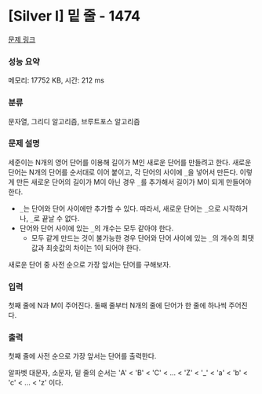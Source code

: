 # [Silver I] 밑 줄 - 1474 

[문제 링크](https://www.acmicpc.net/problem/1474) 

### 성능 요약

메모리: 17752 KB, 시간: 212 ms

### 분류

문자열, 그리디 알고리즘, 브루트포스 알고리즘

### 문제 설명

<p>세준이는 N개의 영어 단어를 이용해 길이가 M인 새로운 단어를 만들려고 한다. 새로운 단어는 N개의 단어를 순서대로 이어 붙이고, 각 단어의 사이에 <code>_</code>을 넣어서 만든다. 이렇게 만든 새로운 단어의 길이가 M이 아닌 경우 <code>_</code>를 추가해서 길이가 M이 되게 만들어야 한다.</p>

<ul>
	<li><code>_</code>는 단어와 단어 사이에만 추가할 수 있다. 따라서, 새로운 단어는 <code>_</code>으로 시작하거나, <code>_</code>로 끝날 수 없다.</li>
	<li>단어와 단어 사이에 있는 <code>_</code>의 개수는 모두 같아야 한다.
	<ul>
		<li>모두 같게 만드는 것이 불가능한 경우 단어와 단어 사이에 있는 <code>_</code>의 개수의 최댓값과 최솟값의 차이는 1이 되어야 한다.</li>
	</ul>
	</li>
</ul>

<p>새로운 단어 중 사전 순으로 가장 앞서는 단어를 구해보자.</p>

### 입력 

 <p>첫째 줄에 N과 M이 주어진다. 둘째 줄부터 N개의 줄에 단어가 한 줄에 하나씩 주어진다.</p>

### 출력 

 <p>첫째 줄에 사전 순으로 가장 앞서는 단어를 출력한다.</p>

<p>알파벳 대문자, 소문자, 밑 줄의 순서는 'A' < 'B' < 'C' < ... < 'Z' < '_' < 'a' < 'b' < 'c' < ... < 'z' 이다.</p>


